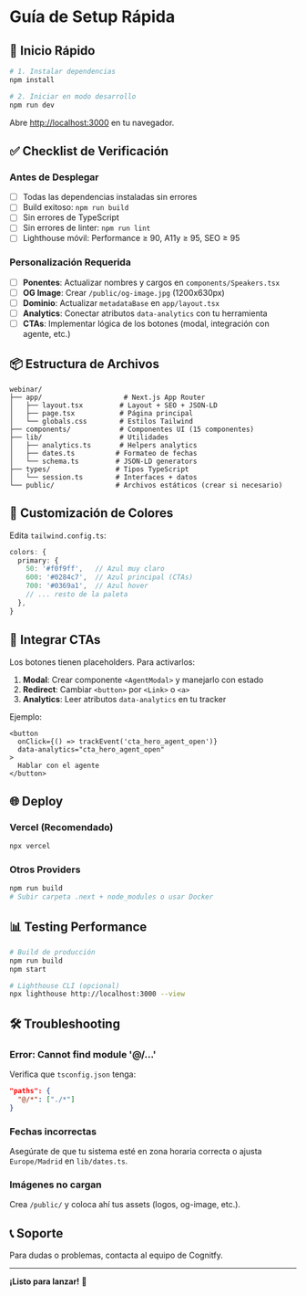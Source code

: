 # Guía de Setup Rápida

## 🚀 Inicio Rápido

```bash
# 1. Instalar dependencias
npm install

# 2. Iniciar en modo desarrollo
npm run dev
```

Abre [http://localhost:3000](http://localhost:3000) en tu navegador.

## ✅ Checklist de Verificación

### Antes de Desplegar

- [ ] Todas las dependencias instaladas sin errores
- [ ] Build exitoso: `npm run build`
- [ ] Sin errores de TypeScript
- [ ] Sin errores de linter: `npm run lint`
- [ ] Lighthouse móvil: Performance ≥ 90, A11y ≥ 95, SEO ≥ 95

### Personalización Requerida

- [ ] **Ponentes**: Actualizar nombres y cargos en `components/Speakers.tsx`
- [ ] **OG Image**: Crear `/public/og-image.jpg` (1200x630px)
- [ ] **Dominio**: Actualizar `metadataBase` en `app/layout.tsx`
- [ ] **Analytics**: Conectar atributos `data-analytics` con tu herramienta
- [ ] **CTAs**: Implementar lógica de los botones (modal, integración con agente, etc.)

## 📦 Estructura de Archivos

```
webinar/
├── app/                    # Next.js App Router
│   ├── layout.tsx         # Layout + SEO + JSON-LD
│   ├── page.tsx           # Página principal
│   └── globals.css        # Estilos Tailwind
├── components/            # Componentes UI (15 componentes)
├── lib/                   # Utilidades
│   ├── analytics.ts       # Helpers analytics
│   ├── dates.ts          # Formateo de fechas
│   └── schema.ts         # JSON-LD generators
├── types/                # Tipos TypeScript
│   └── session.ts        # Interfaces + datos
└── public/               # Archivos estáticos (crear si necesario)
```

## 🎨 Customización de Colores

Edita `tailwind.config.ts`:

```typescript
colors: {
  primary: {
    50: '#f0f9ff',   // Azul muy claro
    600: '#0284c7',  // Azul principal (CTAs)
    700: '#0369a1',  // Azul hover
    // ... resto de la paleta
  },
}
```

## 🔗 Integrar CTAs

Los botones tienen placeholders. Para activarlos:

1. **Modal**: Crear componente `<AgentModal>` y manejarlo con estado
2. **Redirect**: Cambiar `<button>` por `<Link>` o `<a>`
3. **Analytics**: Leer atributos `data-analytics` en tu tracker

Ejemplo:
```tsx
<button
  onClick={() => trackEvent('cta_hero_agent_open')}
  data-analytics="cta_hero_agent_open"
>
  Hablar con el agente
</button>
```

## 🌐 Deploy

### Vercel (Recomendado)

```bash
npx vercel
```

### Otros Providers

```bash
npm run build
# Subir carpeta .next + node_modules o usar Docker
```

## 📊 Testing Performance

```bash
# Build de producción
npm run build
npm start

# Lighthouse CLI (opcional)
npx lighthouse http://localhost:3000 --view
```

## 🛠️ Troubleshooting

### Error: Cannot find module '@/...'

Verifica que `tsconfig.json` tenga:
```json
"paths": {
  "@/*": ["./*"]
}
```

### Fechas incorrectas

Asegúrate de que tu sistema esté en zona horaria correcta o ajusta `Europe/Madrid` en `lib/dates.ts`.

### Imágenes no cargan

Crea `/public/` y coloca ahí tus assets (logos, og-image, etc.).

## 📞 Soporte

Para dudas o problemas, contacta al equipo de Cognitfy.

---

**¡Listo para lanzar!** 🎉


